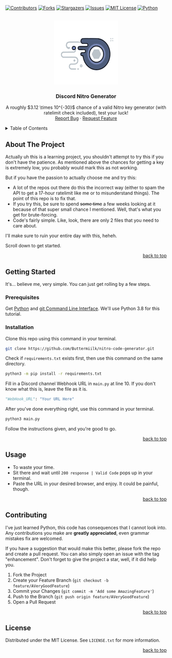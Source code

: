 <!-- Improved compatibility of back to top link: See: https://github.com/Buttermiilk/nitro-code-generator/pull/73 -->
<a name="readme-top"></a>

[![Contributors][contributors-shield]][contributors-url]
[![Forks][forks-shield]][forks-url]
[![Stargazers][stars-shield]][stars-url]
[![Issues][issues-shield]][issues-url]
[![MIT License][license-shield]][license-url]
[![Python][python-shield]][python-url]

<!-- PROJECT LOGO -->
<br />
<div align="center">
  <a href="https://github.com/Buttermiilk/nitro-code-generator">
    <img src="logo.svg" alt="Logo" width="200" height="200">
  </a>

  <h3 align="center">Discord Nitro Generator</h3>

  <p align="center">
    A roughly $3.12 \times 10^{-30}$ chance of a valid Nitro key generator (with ratelimit check included), test your luck!
    <br />
    <a href="https://github.com/Buttermiilk/nitro-code-generator/issues">Report Bug</a>
    ·
    <a href="https://github.com/Buttermiilk/nitro-code-generator/issues">Request Feature</a>
  </p>
</div>



<!-- TABLE OF CONTENTS -->
<details>
  <summary>Table of Contents</summary>
  <ol>
    <li>
      <a href="#about-the-project">About The Project</a>
    </li>
    <li>
      <a href="#getting-started">Getting Started</a>
      <ul>
        <li><a href="#prerequisites">Prerequisites</a></li>
        <li><a href="#installation">Installation</a></li>
      </ul>
    </li>
    <li><a href="#usage">Usage</a></li>
    <li><a href="#contributing">Contributing</a></li>
  </ol>
</details>



<!-- ABOUT THE PROJECT -->
## About The Project

Actually uh this is a learning project, you shouldn't attempt to try this if you don't have the patience. As mentioned above the chances for getting a key is extremely low, you probably would mark this as not working.

But if you have the passion to actually choose me and try this:
* A lot of the repos out there do this the incorrect way (either to spam the API to get a 17-hour ratelimit like me or to misunderstand things). The point of this repo is to fix that.
* If you try this, be sure to spend ~~some time~~ a few weeks looking at it because of that super small chance I mentioned. Well, that's what you get for brute-forcing.
* Code's fairly simple. Like, look, there are only 2 files that you need to care about.

I'll make sure to ruin your entire day with this, heheh.

Scroll down to get started.

<p align="right"><a href="#readme-top">back to top</a></p>

<!-- GETTING STARTED -->
## Getting Started

It's... believe me, very simple. You can just get rolling by a few steps.

### Prerequisites

Get [Python](https://python.org) and [git Command Line Interface](https://git-scm.com/book/en/v2/Getting-Started-Installing-Git). We'll use Python 3.8 for this tutorial.

### Installation

Clone this repo using this command in your terminal.
  ```sh
  git clone https://github.com/Buttermiilk/nitro-code-generator.git
  ```

Check if `requirements.txt` exists first, then use this command on the same directory.
  ```sh
  python3 -m pip install -r requirements.txt
  ```

Fill in a Discord channel Webhook URL in `main.py` at line 10. If you don't know what this is, leave the file as it is.
  ```py
  "WebHook_URL": "Your URL Here"
  ```

After you've done everything right, use this command in your terminal.
  ```sh
  python3 main.py
  ```
Follow the instructions given, and you're good to go.

<p align="right"><a href="#readme-top">back to top</a></p>



<!-- USAGE EXAMPLES -->
## Usage

* To waste your time.
* Sit there and wait until `200 response | Valid Code` pops up in your terminal.
* Paste the URL in your desired browser, and enjoy. It could be painful, though.

<p align="right"><a href="#readme-top">back to top</a></p>

<!-- CONTRIBUTING -->
## Contributing

I've just learned Python, this code has consequences that I cannot look into. Any contributions you make are **greatly appreciated**, even grammar mistakes fix are welcomed.

If you have a suggestion that would make this better, please fork the repo and create a pull request. You can also simply open an issue with the tag "enhancement".
Don't forget to give the project a star, well, if it did help you.

1. Fork the Project
2. Create your Feature Branch (`git checkout -b feature/AVeryGoodFeature`)
3. Commit your Changes (`git commit -m 'Add some AmazingFeature'`)
4. Push to the Branch (`git push origin feature/AVeryGoodFeature`)
5. Open a Pull Request

<p align="right"><a href="#readme-top">back to top</a></p>



<!-- LICENSE -->
## License

Distributed under the MIT License. See `LICENSE.txt` for more information.

<p align="right"><a href="#readme-top">back to top</a></p>



<!-- MARKDOWN LINKS & IMAGES -->
<!-- https://www.markdownguide.org/basic-syntax/#reference-style-links -->
[contributors-shield]: https://img.shields.io/github/contributors/Buttermiilk/nitro-code-generator.svg?style=for-the-badge
[contributors-url]: https://github.com/Buttermiilk/nitro-code-generator/graphs/contributors
[forks-shield]: https://img.shields.io/github/forks/Buttermiilk/nitro-code-generator.svg?style=for-the-badge
[forks-url]: https://github.com/Buttermiilk/nitro-code-generator/network/members
[stars-shield]: https://img.shields.io/github/stars/Buttermiilk/nitro-code-generator.svg?style=for-the-badge
[stars-url]: https://github.com/Buttermiilk/nitro-code-generator/stargazers
[issues-shield]: https://img.shields.io/github/issues/Buttermiilk/nitro-code-generator.svg?style=for-the-badge
[issues-url]: https://github.com/Buttermiilk/nitro-code-generator/issues
[license-shield]: https://img.shields.io/github/license/Buttermiilk/nitro-code-generator.svg?style=for-the-badge
[license-url]: https://github.com/Buttermiilk/nitro-code-generator/blob/master/LICENSE.txt
[python-shield]: https://img.shields.io/badge/-Python-black.svg?style=for-the-badge&logo=python&colorB=000
[python-url]: https://python.org
